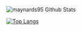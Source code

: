 <img align="center" alt="maynards95 Github Stats" src ="https://github-readme-stats.vercel.app/api?username=maynards95&theme=great-gatsby&show_icons=true" />

[![Top Langs](https://github-readme-stats.vercel.app/api/top-langs/?username=maynards95&layout=compact&theme=great-gatsby)](https://github.com/maynards95/github-readme-stats)

